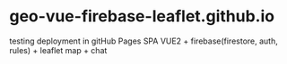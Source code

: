 # geo-vue-firebase-leaflet.github.io
testing deployment in gitHub Pages
SPA VUE2 + firebase(firestore, auth, rules) + leaflet map + chat
